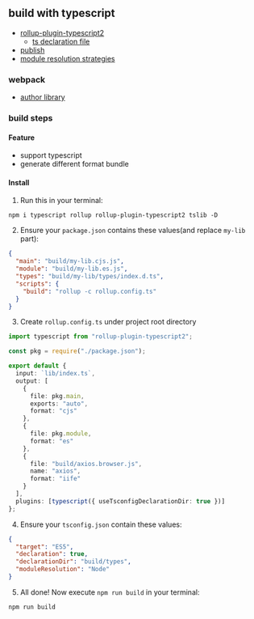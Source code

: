 ## build with typescript

* [rollup-plugin-typescript2](https://github.com/ezolenko/rollup-plugin-typescript2)
  * [ts declaration file](https://github.com/ezolenko/rollup-plugin-typescript2#declarations)
* [publish](https://www.typescriptlang.org/docs/handbook/declaration-files/publishing.html)
* [module resolution strategies](https://www.typescriptlang.org/docs/handbook/module-resolution.html#module-resolution-strategies)

### webpack

* [author library]()

### build steps

#### Feature

* support typescript
* generate different format bundle

#### Install

1. Run this in your terminal:

```shell
npm i typescript rollup rollup-plugin-typescript2 tslib -D
```

2. Ensure your `package.json` contains these values(and replace `my-lib` part):

```json
{
  "main": "build/my-lib.cjs.js",
  "module": "build/my-lib.es.js",
  "types": "build/my-lib/types/index.d.ts",
  "scripts": {
    "build": "rollup -c rollup.config.ts"
  }
}
```

3. Create `rollup.config.ts` under project root directory

```typescript
import typescript from "rollup-plugin-typescript2";

const pkg = require("./package.json");

export default {
  input: `lib/index.ts`,
  output: [
    {
      file: pkg.main,
      exports: "auto",
      format: "cjs"
    },
    {
      file: pkg.module,
      format: "es"
    },
    {
      file: "build/axios.browser.js",
      name: "axios",
      format: "iife"
    }
  ],
  plugins: [typescript({ useTsconfigDeclarationDir: true })]
};
```

4. Ensure your `tsconfig.json` contain these values:

```json
{
  "target": "ES5",
  "declaration": true,
  "declarationDir": "build/types",
  "moduleResolution": "Node"
}
```

5. All done! Now execute `npm run build` in your terminal:

```shell
npm run build
```

